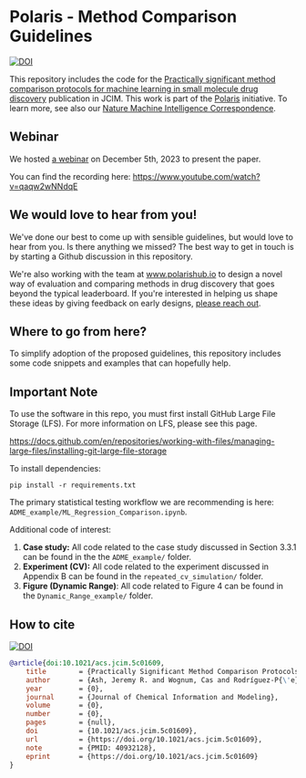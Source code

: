 # Polaris - Method Comparison Guidelines
[![DOI](https://img.shields.io/badge/DOI-10.1021%2F--acs--jcim--5c01609-blue)](https://doi.org/10.1021/acs.jcim.5c01609)

This repository includes the code for the [Practically significant method comparison protocols for machine learning in small molecule drug discovery]([https://doi.org/10.26434/chemrxiv-2024-6dbwv-v2](https://doi.org/10.1021/acs.jcim.5c01609)) publication in JCIM. This work is part of the [Polaris](https://polarishub.io/guidelines/small-molecules) initiative. To learn more, see also our [Nature Machine Intelligence Correspondence](https://doi.org/10.1038/s42256-024-00911-w).

## Webinar
We hosted [a webinar](https://github.com/polaris-hub/polaris-method-comparison/discussions/6) on December 5th, 2023 to present the paper. 

You can find the recording here: https://www.youtube.com/watch?v=qaqw2wNNdqE

## We would love to hear from you!
We've done our best to come up with sensible guidelines, but would love to hear from you. Is there anything we missed? The best way to get in touch is by starting a Github discussion in this repository.

We're also working with the team at www.polarishub.io to design a novel way of evaluation and comparing methods in drug discovery that goes beyond the typical leaderboard. If you're interested in helping us shape these ideas by giving feedback on early designs, [please reach out](https://github.com/polaris-hub/polaris-method-comparison/discussions).

## Where to go from here?
To simplify adoption of the proposed guidelines, this repository includes some code snippets and examples that can hopefully help.

## Important Note
To use the software in this repo, you must first install GitHub Large File Storage (LFS). For more information on LFS, please see this page.

https://docs.github.com/en/repositories/working-with-files/managing-large-files/installing-git-large-file-storage


To install dependencies:

```
pip install -r requirements.txt
```

The primary statistical testing workflow we are recommending is here: `ADME_example/ML_Regression_Comparison.ipynb`.

Additional code of interest:

1. **Case study:** All code related to the case study discussed in Section 3.3.1 can be found in the the `ADME_example/` folder.
2. **Experiment (CV):** All code related to the experiment discussed in Appendix B can be found in the `repeated_cv_simulation/` folder.
3. **Figure (Dynamic Range)**: All code related to Figure 4 can be found in the `Dynamic_Range_example/` folder.

## How to cite
[![DOI](https://img.shields.io/badge/DOI-10.1021%2F--acs--jcim--5c01609-blue)](https://doi.org/10.1021/acs.jcim.5c01609)

```bib
@article{doi:10.1021/acs.jcim.5c01609,
	title        = {Practically Significant Method Comparison Protocols for Machine Learning in Small Molecule Drug Discovery},
	author       = {Ash, Jeremy R. and Wognum, Cas and Rodríguez-P{\'e}rez, Raquel and Aldeghi, Matteo and Cheng, Alan C. and Clevert, Djork-Arn{\'e} and Engkvist, Ola and Fang, Cheng and Price, Daniel J. and Hughes-Oliver, Jacqueline M. and Walters, W. Patrick},
	year         = {0},
	journal      = {Journal of Chemical Information and Modeling},
	volume       = {0},
	number       = {0},
	pages        = {null},
	doi          = {10.1021/acs.jcim.5c01609},
	url          = {https://doi.org/10.1021/acs.jcim.5c01609},
	note         = {PMID: 40932128},
	eprint       = {https://doi.org/10.1021/acs.jcim.5c01609}
}
```

